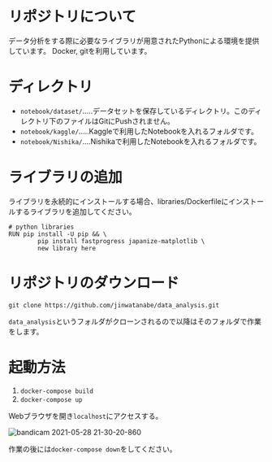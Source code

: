 # リポジトリについて
データ分析をする際に必要なライブラリが用意されたPythonによる環境を提供しています。
Docker, gitを利用しています。
# ディレクトリ

- `notebook/dataset/`.....データセットを保存しているディレクトリ。このディレクトリ下のファイルはGitにPushされません。
- `notebook/kaggle/`.....Kaggleで利用したNotebookを入れるフォルダです。
- `notebook/Nishika/`....Nishikaで利用したNotebookを入れるフォルダです。
#  ライブラリの追加

ライブラリを永続的にインストールする場合、libraries/Dockerfileにインストールするライブラリを追加してください。

```
# python libraries
RUN pip install -U pip && \
        pip install fastprogress japanize-matplotlib \
        new library here
```

# リポジトリのダウンロード

```
git clone https://github.com/jinwatanabe/data_analysis.git
```

`data_analysis`というフォルダがクローンされるので以降はそのフォルダで作業をします。

# 起動方法
1. `docker-compose build`
2. `docker-compose up`

Webブラウザを開き`localhost`にアクセスする。

![bandicam 2021-05-28 21-30-20-860](https://user-images.githubusercontent.com/46788746/119984205-17639c80-bffc-11eb-9d66-7a420aa77150.jpg)

作業の後には`docker-compose down`をしてください。